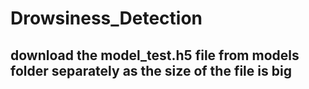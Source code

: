 # Drowsiness_Detection

## download the model_test.h5 file from models folder separately as the size of the file is big 
